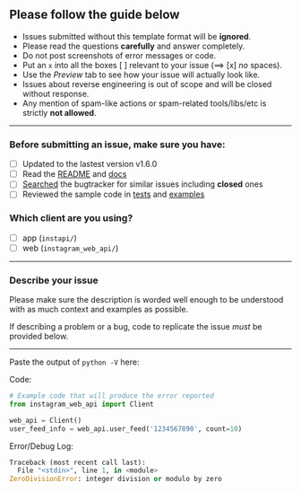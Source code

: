## Please follow the guide below

- Issues submitted without this template format will be **ignored**.
- Please read the questions **carefully** and answer completely.
- Do not post screenshots of error messages or code.
- Put an `x` into all the boxes [ ] relevant to your issue (==> [x] *no* spaces).
- Use the *Preview* tab to see how your issue will actually look like.
- Issues about reverse engineering is out of scope and will be closed without response.
- Any mention of spam-like actions or spam-related tools/libs/etc is strictly **not allowed**.

---

### Before submitting an issue, make sure you have:
- [ ] Updated to the lastest version v1.6.0
- [ ] Read the [README](https://github.com/breuerfelix/instapi/blob/master/README.md) and [docs](https://instapi.readthedocs.io/en/latest/)
- [ ] [Searched](https://github.com/breuerfelix/instapi/search?type=Issues) the bugtracker for similar issues including **closed** ones
- [ ] Reviewed the sample code in [tests](https://github.com/breuerfelix/instapi/tree/master/tests) and [examples](https://github.com/breuerfelix/instapi/tree/master/examples)

### Which client are you using?
- [ ] app (``instapi/``)
- [ ] web (``instagram_web_api/``)

---

### Describe your issue

Please make sure the description is worded well enough to be understood with as much context and examples as possible.

If describing a problem or a bug, code to replicate the issue *must* be provided below.

---

Paste the output of ``python -V`` here:

Code:

```python
# Example code that will produce the error reported
from instagram_web_api import Client

web_api = Client()
user_feed_info = web_api.user_feed('1234567890', count=10)
```

Error/Debug Log:

```python
Traceback (most recent call last):
  File "<stdin>", line 1, in <module>
ZeroDivisionError: integer division or modulo by zero
```
